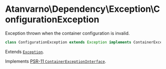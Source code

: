 # Atanvarno\Dependency\Exception\ConfigurationException
Exception thrown when the container configuration is invalid.
```php
class ConfigurationException extends Exception implements ContainerExceptionInterface {}
```
Extends [`Exception`](http://php.net/manual/en/class.exception.php).

Implements [PSR-11 `ContainerExceptionInterface`](http://www.php-fig.org/psr/psr-11/#22-psrcontainercontainerexceptioninterface).
